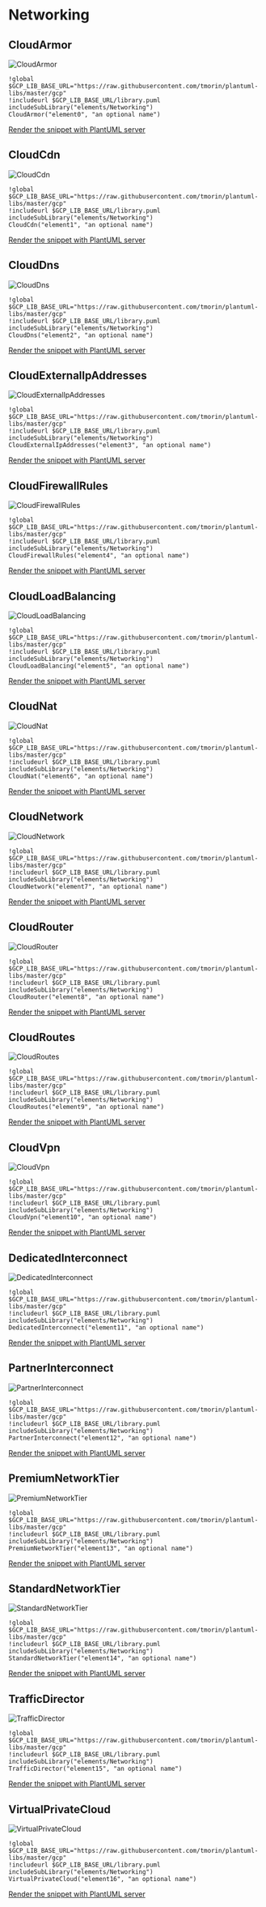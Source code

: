 # Networking
## CloudArmor
![CloudArmor](../../gcp/icons-x50/Networking/CloudArmor.png)
```plantuml
!global $GCP_LIB_BASE_URL="https://raw.githubusercontent.com/tmorin/plantuml-libs/master/gcp"
!includeurl $GCP_LIB_BASE_URL/library.puml
includeSubLibrary("elements/Networking")
CloudArmor("element0", "an optional name")
```
<a target="_blank" href="http://www.plantuml.com/plantuml/proxy?src=https://raw.githubusercontent.com/tmorin/plantuml-libs/master/gcp/elements/Networking.exp.puml&idx=0&CloudArmor">Render the snippet with PlantUML server</a>
## CloudCdn
![CloudCdn](../../gcp/icons-x50/Networking/CloudCdn.png)
```plantuml
!global $GCP_LIB_BASE_URL="https://raw.githubusercontent.com/tmorin/plantuml-libs/master/gcp"
!includeurl $GCP_LIB_BASE_URL/library.puml
includeSubLibrary("elements/Networking")
CloudCdn("element1", "an optional name")
```
<a target="_blank" href="http://www.plantuml.com/plantuml/proxy?src=https://raw.githubusercontent.com/tmorin/plantuml-libs/master/gcp/elements/Networking.exp.puml&idx=1&CloudCdn">Render the snippet with PlantUML server</a>
## CloudDns
![CloudDns](../../gcp/icons-x50/Networking/CloudDns.png)
```plantuml
!global $GCP_LIB_BASE_URL="https://raw.githubusercontent.com/tmorin/plantuml-libs/master/gcp"
!includeurl $GCP_LIB_BASE_URL/library.puml
includeSubLibrary("elements/Networking")
CloudDns("element2", "an optional name")
```
<a target="_blank" href="http://www.plantuml.com/plantuml/proxy?src=https://raw.githubusercontent.com/tmorin/plantuml-libs/master/gcp/elements/Networking.exp.puml&idx=2&CloudDns">Render the snippet with PlantUML server</a>
## CloudExternalIpAddresses
![CloudExternalIpAddresses](../../gcp/icons-x50/Networking/CloudExternalIpAddresses.png)
```plantuml
!global $GCP_LIB_BASE_URL="https://raw.githubusercontent.com/tmorin/plantuml-libs/master/gcp"
!includeurl $GCP_LIB_BASE_URL/library.puml
includeSubLibrary("elements/Networking")
CloudExternalIpAddresses("element3", "an optional name")
```
<a target="_blank" href="http://www.plantuml.com/plantuml/proxy?src=https://raw.githubusercontent.com/tmorin/plantuml-libs/master/gcp/elements/Networking.exp.puml&idx=3&CloudExternalIpAddresses">Render the snippet with PlantUML server</a>
## CloudFirewallRules
![CloudFirewallRules](../../gcp/icons-x50/Networking/CloudFirewallRules.png)
```plantuml
!global $GCP_LIB_BASE_URL="https://raw.githubusercontent.com/tmorin/plantuml-libs/master/gcp"
!includeurl $GCP_LIB_BASE_URL/library.puml
includeSubLibrary("elements/Networking")
CloudFirewallRules("element4", "an optional name")
```
<a target="_blank" href="http://www.plantuml.com/plantuml/proxy?src=https://raw.githubusercontent.com/tmorin/plantuml-libs/master/gcp/elements/Networking.exp.puml&idx=4&CloudFirewallRules">Render the snippet with PlantUML server</a>
## CloudLoadBalancing
![CloudLoadBalancing](../../gcp/icons-x50/Networking/CloudLoadBalancing.png)
```plantuml
!global $GCP_LIB_BASE_URL="https://raw.githubusercontent.com/tmorin/plantuml-libs/master/gcp"
!includeurl $GCP_LIB_BASE_URL/library.puml
includeSubLibrary("elements/Networking")
CloudLoadBalancing("element5", "an optional name")
```
<a target="_blank" href="http://www.plantuml.com/plantuml/proxy?src=https://raw.githubusercontent.com/tmorin/plantuml-libs/master/gcp/elements/Networking.exp.puml&idx=5&CloudLoadBalancing">Render the snippet with PlantUML server</a>
## CloudNat
![CloudNat](../../gcp/icons-x50/Networking/CloudNat.png)
```plantuml
!global $GCP_LIB_BASE_URL="https://raw.githubusercontent.com/tmorin/plantuml-libs/master/gcp"
!includeurl $GCP_LIB_BASE_URL/library.puml
includeSubLibrary("elements/Networking")
CloudNat("element6", "an optional name")
```
<a target="_blank" href="http://www.plantuml.com/plantuml/proxy?src=https://raw.githubusercontent.com/tmorin/plantuml-libs/master/gcp/elements/Networking.exp.puml&idx=6&CloudNat">Render the snippet with PlantUML server</a>
## CloudNetwork
![CloudNetwork](../../gcp/icons-x50/Networking/CloudNetwork.png)
```plantuml
!global $GCP_LIB_BASE_URL="https://raw.githubusercontent.com/tmorin/plantuml-libs/master/gcp"
!includeurl $GCP_LIB_BASE_URL/library.puml
includeSubLibrary("elements/Networking")
CloudNetwork("element7", "an optional name")
```
<a target="_blank" href="http://www.plantuml.com/plantuml/proxy?src=https://raw.githubusercontent.com/tmorin/plantuml-libs/master/gcp/elements/Networking.exp.puml&idx=7&CloudNetwork">Render the snippet with PlantUML server</a>
## CloudRouter
![CloudRouter](../../gcp/icons-x50/Networking/CloudRouter.png)
```plantuml
!global $GCP_LIB_BASE_URL="https://raw.githubusercontent.com/tmorin/plantuml-libs/master/gcp"
!includeurl $GCP_LIB_BASE_URL/library.puml
includeSubLibrary("elements/Networking")
CloudRouter("element8", "an optional name")
```
<a target="_blank" href="http://www.plantuml.com/plantuml/proxy?src=https://raw.githubusercontent.com/tmorin/plantuml-libs/master/gcp/elements/Networking.exp.puml&idx=8&CloudRouter">Render the snippet with PlantUML server</a>
## CloudRoutes
![CloudRoutes](../../gcp/icons-x50/Networking/CloudRoutes.png)
```plantuml
!global $GCP_LIB_BASE_URL="https://raw.githubusercontent.com/tmorin/plantuml-libs/master/gcp"
!includeurl $GCP_LIB_BASE_URL/library.puml
includeSubLibrary("elements/Networking")
CloudRoutes("element9", "an optional name")
```
<a target="_blank" href="http://www.plantuml.com/plantuml/proxy?src=https://raw.githubusercontent.com/tmorin/plantuml-libs/master/gcp/elements/Networking.exp.puml&idx=9&CloudRoutes">Render the snippet with PlantUML server</a>
## CloudVpn
![CloudVpn](../../gcp/icons-x50/Networking/CloudVpn.png)
```plantuml
!global $GCP_LIB_BASE_URL="https://raw.githubusercontent.com/tmorin/plantuml-libs/master/gcp"
!includeurl $GCP_LIB_BASE_URL/library.puml
includeSubLibrary("elements/Networking")
CloudVpn("element10", "an optional name")
```
<a target="_blank" href="http://www.plantuml.com/plantuml/proxy?src=https://raw.githubusercontent.com/tmorin/plantuml-libs/master/gcp/elements/Networking.exp.puml&idx=10&CloudVpn">Render the snippet with PlantUML server</a>
## DedicatedInterconnect
![DedicatedInterconnect](../../gcp/icons-x50/Networking/DedicatedInterconnect.png)
```plantuml
!global $GCP_LIB_BASE_URL="https://raw.githubusercontent.com/tmorin/plantuml-libs/master/gcp"
!includeurl $GCP_LIB_BASE_URL/library.puml
includeSubLibrary("elements/Networking")
DedicatedInterconnect("element11", "an optional name")
```
<a target="_blank" href="http://www.plantuml.com/plantuml/proxy?src=https://raw.githubusercontent.com/tmorin/plantuml-libs/master/gcp/elements/Networking.exp.puml&idx=11&DedicatedInterconnect">Render the snippet with PlantUML server</a>
## PartnerInterconnect
![PartnerInterconnect](../../gcp/icons-x50/Networking/PartnerInterconnect.png)
```plantuml
!global $GCP_LIB_BASE_URL="https://raw.githubusercontent.com/tmorin/plantuml-libs/master/gcp"
!includeurl $GCP_LIB_BASE_URL/library.puml
includeSubLibrary("elements/Networking")
PartnerInterconnect("element12", "an optional name")
```
<a target="_blank" href="http://www.plantuml.com/plantuml/proxy?src=https://raw.githubusercontent.com/tmorin/plantuml-libs/master/gcp/elements/Networking.exp.puml&idx=12&PartnerInterconnect">Render the snippet with PlantUML server</a>
## PremiumNetworkTier
![PremiumNetworkTier](../../gcp/icons-x50/Networking/PremiumNetworkTier.png)
```plantuml
!global $GCP_LIB_BASE_URL="https://raw.githubusercontent.com/tmorin/plantuml-libs/master/gcp"
!includeurl $GCP_LIB_BASE_URL/library.puml
includeSubLibrary("elements/Networking")
PremiumNetworkTier("element13", "an optional name")
```
<a target="_blank" href="http://www.plantuml.com/plantuml/proxy?src=https://raw.githubusercontent.com/tmorin/plantuml-libs/master/gcp/elements/Networking.exp.puml&idx=13&PremiumNetworkTier">Render the snippet with PlantUML server</a>
## StandardNetworkTier
![StandardNetworkTier](../../gcp/icons-x50/Networking/StandardNetworkTier.png)
```plantuml
!global $GCP_LIB_BASE_URL="https://raw.githubusercontent.com/tmorin/plantuml-libs/master/gcp"
!includeurl $GCP_LIB_BASE_URL/library.puml
includeSubLibrary("elements/Networking")
StandardNetworkTier("element14", "an optional name")
```
<a target="_blank" href="http://www.plantuml.com/plantuml/proxy?src=https://raw.githubusercontent.com/tmorin/plantuml-libs/master/gcp/elements/Networking.exp.puml&idx=14&StandardNetworkTier">Render the snippet with PlantUML server</a>
## TrafficDirector
![TrafficDirector](../../gcp/icons-x50/Networking/TrafficDirector.png)
```plantuml
!global $GCP_LIB_BASE_URL="https://raw.githubusercontent.com/tmorin/plantuml-libs/master/gcp"
!includeurl $GCP_LIB_BASE_URL/library.puml
includeSubLibrary("elements/Networking")
TrafficDirector("element15", "an optional name")
```
<a target="_blank" href="http://www.plantuml.com/plantuml/proxy?src=https://raw.githubusercontent.com/tmorin/plantuml-libs/master/gcp/elements/Networking.exp.puml&idx=15&TrafficDirector">Render the snippet with PlantUML server</a>
## VirtualPrivateCloud
![VirtualPrivateCloud](../../gcp/icons-x50/Networking/VirtualPrivateCloud.png)
```plantuml
!global $GCP_LIB_BASE_URL="https://raw.githubusercontent.com/tmorin/plantuml-libs/master/gcp"
!includeurl $GCP_LIB_BASE_URL/library.puml
includeSubLibrary("elements/Networking")
VirtualPrivateCloud("element16", "an optional name")
```
<a target="_blank" href="http://www.plantuml.com/plantuml/proxy?src=https://raw.githubusercontent.com/tmorin/plantuml-libs/master/gcp/elements/Networking.exp.puml&idx=16&VirtualPrivateCloud">Render the snippet with PlantUML server</a>
